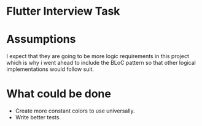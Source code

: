 # Flutter Interview Task
# Assumptions
I expect that they are going to be more logic requirements in this project which is why i went ahead to include the BLoC pattern so that other logical implementations would follow suit.

# What could be done
- Create more constant colors to use universally.
- Write better tests.